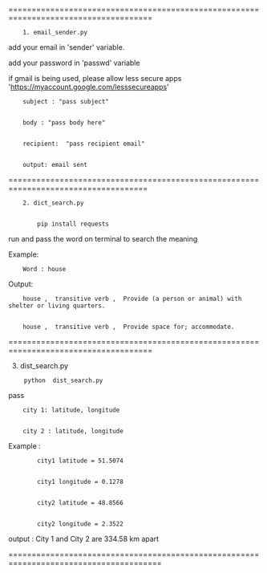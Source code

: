 
=====================================================================================


		1. email_sender.py


add your email in 'sender' variable.


add your password in 'passwd' variable


if gmail is being used, please allow less secure apps  'https://myaccount.google.com/lesssecureapps'


		subject : "pass subject"


		body : "pass body here"


		recipient:  "pass recipient email"


		output: email sent


====================================================================================


		2. dict_search.py


			pip install requests


run and pass the word on terminal to search the meaning


Example:


		Word : house


Output:


		house ,  transitive verb ,  Provide (a person or animal) with shelter or living quarters.


		house ,  transitive verb ,  Provide space for; accommodate.




=====================================================================================


3. dist_search.py


		python  dist_search.py 


pass  					
					
	    city 1: latitude, longitude


	    city 2 : latitude, longitude
	    
	    

Example : 	



			city1 latitude = 51.5074


			city1 longitude = 0.1278
			      
			      
			city2 latitude = 48.8566
			      
			      
			city2 longitude = 2.3522
			      
			      
			
output : City 1 and City 2 are 334.58 km apart


=======================================================================================
